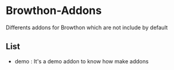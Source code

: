 # Browthon-Addons

Differents addons for Browthon which are not include by default

## List

- demo : It's a demo addon to know how make addons